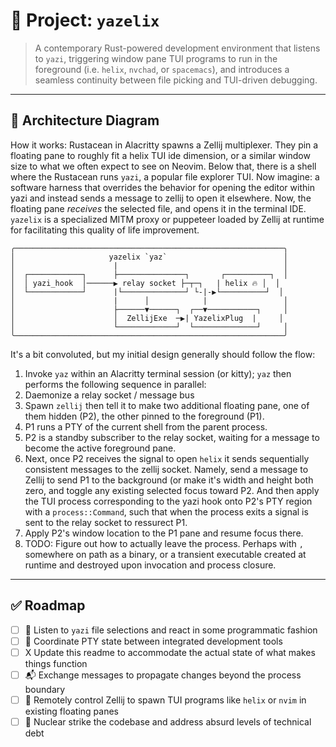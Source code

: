 # 🧰 Project: `yazelix`

> A contemporary Rust-powered development environment that listens to `yazi`, triggering window pane TUI programs to run in the foreground (i.e. `helix`, `nvchad`, or `spacemacs`), and introduces a seamless continuity between file picking and TUI-driven debugging.

---

## 📸 Architecture Diagram
How it works:
Rustacean in Alacritty spawns a Zellij multiplexer. They pin a floating pane to roughly fit a helix TUI ide dimension, or a
similar window size to what we often expect to see on Neovim.
Below that, there is a shell where the Rustacean runs `yazi`, a popular file explorer TUI.
Now imagine: a software harness that overrides the behavior for opening the editor within yazi
and instead sends a message to zellij to open it elsewhere.
Now, the floating pane _receives_ the selected file, and opens it in the terminal IDE.
`yazelix` is a specialized MITM proxy or puppeteer loaded by Zellij at runtime for facilitating this quality of life improvement.

```text
╭────────────────────────────────────────────────────────────╮
│                     yazelix `yaz`                          │
│                      |                                     │
│  ┌────────────┐      ├───────────────┐       ┌──────────┐  │
│  │ yazi_hook  │──────▶ relay socket ├─┬─┐   | helix 🔥 │  │
│  └────────────┘      |└──────────────┘ └-|-▶└──────────┘  │
│                      |      │            |                 │
│                      ├──────▼──────┐  ┌──▼───────────┐     │
│                      │  ZellijExe  ─▶| YazelixPlug  |     │
│                      └─────────────┘  └──────────────┘     │
╰────────────────────────────────────────────────────────────╯
```
It's a bit convoluted, but my initial design generally should follow the flow:
1. Invoke `yaz` within an Alacritty terminal session (or kitty); `yaz` then performs the following sequence in parallel:
2. Daemonize a relay socket / message bus
3. Spawn `zellij` then tell it to make two additional floating pane, one of them hidden (P2), the other pinned to the foreground (P1). 
4. P1 runs a PTY of the current shell from the parent process. 
5. P2 is a standby subscriber to the relay socket, waiting for a message to become the active foreground pane. 
6. Next, once P2 receives the signal to open `helix` it sends sequentially consistent messages to the zellij socket. Namely, send a message to Zellij to send P1 to the background (or make it's width and height both zero, and toggle any existing selected focus toward P2. And then apply the TUI process corresponding to the yazi hook onto P2's PTY region with a `process::Command`, such that when the process exits a signal is sent to the relay socket to ressurect P1.
7. Apply P2's window location to the P1 pane and resume focus there.
8. TODO: Figure out how to actually leave the process. Perhaps with `,` somewhere on path as a binary, or a transient executable created at runtime and destroyed upon invocation and process closure.
---

## ✅ Roadmap
- [ ] 🧙 Listen to `yazi` file selections and react in some programmatic fashion
- [ ] 🧠 Coordinate PTY state between integrated development tools
- [ ] X  Update this readme to accommodate the actual state of what makes things function
- [ ] 📬 Exchange messages to propagate changes beyond the process boundary
- [ ] 💫 Remotely control Zellij to spawn TUI programs like `helix` or `nvim` in existing floating panes
- [ ] 🧪 Nuclear strike the codebase and address absurd levels of technical debt
